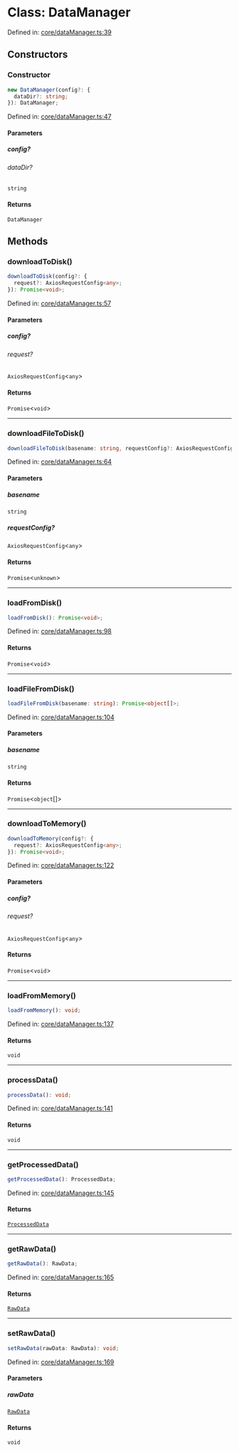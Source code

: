 # Class: DataManager

Defined in: [core/dataManager.ts:39](https://github.com/iptv-org/sdk/blob/88d645d3373c4ec810ba0ec144ac251980f41667/src/core/dataManager.ts#L39)

## Constructors

### Constructor

```ts
new DataManager(config?: {
  dataDir?: string;
}): DataManager;
```

Defined in: [core/dataManager.ts:47](https://github.com/iptv-org/sdk/blob/88d645d3373c4ec810ba0ec144ac251980f41667/src/core/dataManager.ts#L47)

#### Parameters

##### config?

###### dataDir?

`string`

#### Returns

`DataManager`

## Methods

### downloadToDisk()

```ts
downloadToDisk(config?: {
  request?: AxiosRequestConfig<any>;
}): Promise<void>;
```

Defined in: [core/dataManager.ts:57](https://github.com/iptv-org/sdk/blob/88d645d3373c4ec810ba0ec144ac251980f41667/src/core/dataManager.ts#L57)

#### Parameters

##### config?

###### request?

`AxiosRequestConfig`\<`any`\>

#### Returns

`Promise`\<`void`\>

***

### downloadFileToDisk()

```ts
downloadFileToDisk(basename: string, requestConfig?: AxiosRequestConfig<any>): Promise<unknown>;
```

Defined in: [core/dataManager.ts:64](https://github.com/iptv-org/sdk/blob/88d645d3373c4ec810ba0ec144ac251980f41667/src/core/dataManager.ts#L64)

#### Parameters

##### basename

`string`

##### requestConfig?

`AxiosRequestConfig`\<`any`\>

#### Returns

`Promise`\<`unknown`\>

***

### loadFromDisk()

```ts
loadFromDisk(): Promise<void>;
```

Defined in: [core/dataManager.ts:98](https://github.com/iptv-org/sdk/blob/88d645d3373c4ec810ba0ec144ac251980f41667/src/core/dataManager.ts#L98)

#### Returns

`Promise`\<`void`\>

***

### loadFileFromDisk()

```ts
loadFileFromDisk(basename: string): Promise<object[]>;
```

Defined in: [core/dataManager.ts:104](https://github.com/iptv-org/sdk/blob/88d645d3373c4ec810ba0ec144ac251980f41667/src/core/dataManager.ts#L104)

#### Parameters

##### basename

`string`

#### Returns

`Promise`\<`object`[]\>

***

### downloadToMemory()

```ts
downloadToMemory(config?: {
  request?: AxiosRequestConfig<any>;
}): Promise<void>;
```

Defined in: [core/dataManager.ts:122](https://github.com/iptv-org/sdk/blob/88d645d3373c4ec810ba0ec144ac251980f41667/src/core/dataManager.ts#L122)

#### Parameters

##### config?

###### request?

`AxiosRequestConfig`\<`any`\>

#### Returns

`Promise`\<`void`\>

***

### loadFromMemory()

```ts
loadFromMemory(): void;
```

Defined in: [core/dataManager.ts:137](https://github.com/iptv-org/sdk/blob/88d645d3373c4ec810ba0ec144ac251980f41667/src/core/dataManager.ts#L137)

#### Returns

`void`

***

### processData()

```ts
processData(): void;
```

Defined in: [core/dataManager.ts:141](https://github.com/iptv-org/sdk/blob/88d645d3373c4ec810ba0ec144ac251980f41667/src/core/dataManager.ts#L141)

#### Returns

`void`

***

### getProcessedData()

```ts
getProcessedData(): ProcessedData;
```

Defined in: [core/dataManager.ts:145](https://github.com/iptv-org/sdk/blob/88d645d3373c4ec810ba0ec144ac251980f41667/src/core/dataManager.ts#L145)

#### Returns

[`ProcessedData`](../@iptv-org/namespaces/Types/type-aliases/ProcessedData.md)

***

### getRawData()

```ts
getRawData(): RawData;
```

Defined in: [core/dataManager.ts:165](https://github.com/iptv-org/sdk/blob/88d645d3373c4ec810ba0ec144ac251980f41667/src/core/dataManager.ts#L165)

#### Returns

[`RawData`](../@iptv-org/namespaces/Types/type-aliases/RawData.md)

***

### setRawData()

```ts
setRawData(rawData: RawData): void;
```

Defined in: [core/dataManager.ts:169](https://github.com/iptv-org/sdk/blob/88d645d3373c4ec810ba0ec144ac251980f41667/src/core/dataManager.ts#L169)

#### Parameters

##### rawData

[`RawData`](../@iptv-org/namespaces/Types/type-aliases/RawData.md)

#### Returns

`void`
